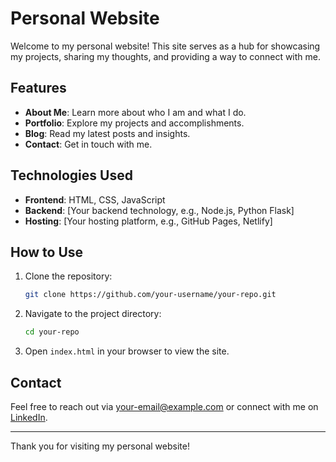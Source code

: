 # Personal Website

Welcome to my personal website! This site serves as a hub for showcasing my projects, sharing my thoughts, and providing a way to connect with me.

## Features

- **About Me**: Learn more about who I am and what I do.
- **Portfolio**: Explore my projects and accomplishments.
- **Blog**: Read my latest posts and insights.
- **Contact**: Get in touch with me.

## Technologies Used

- **Frontend**: HTML, CSS, JavaScript
- **Backend**: [Your backend technology, e.g., Node.js, Python Flask]
- **Hosting**: [Your hosting platform, e.g., GitHub Pages, Netlify]

## How to Use

1. Clone the repository:
    ```bash
    git clone https://github.com/your-username/your-repo.git
    ```
2. Navigate to the project directory:
    ```bash
    cd your-repo
    ```
3. Open `index.html` in your browser to view the site.

## Contact

Feel free to reach out via [your-email@example.com](mailto:your-email@example.com) or connect with me on [LinkedIn](https://linkedin.com/in/your-profile).

---

Thank you for visiting my personal website!